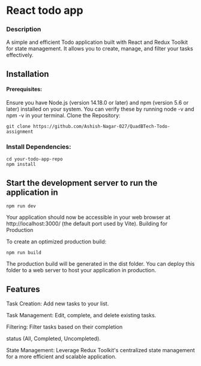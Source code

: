 # React todo app

### Description

A simple and efficient Todo application built with React and Redux Toolkit for state management. It allows you to create, manage, and filter your tasks effectively.

## Installation

#### Prerequisites: 
Ensure you have Node.js (version 14.18.0 or later) and npm (version 5.6 or later) installed on your system. You can verify these by running node -v and npm -v in your terminal.
Clone the Repository:
``` 
git clone https://github.com/Ashish-Nagar-027/QuadBTech-Todo-assignment
```


### Install Dependencies:
``` 
cd your-todo-app-repo
npm install

```

## Start the development server to run the application in 

```
npm run dev

```

Your application should now be accessible in your web browser at http://localhost:3000/ (the default port used by Vite).
Building for Production

To create an optimized production build:
```
npm run build
```
The production build will be generated in the dist folder. You can deploy this folder to a web server to host your application in production.

## Features

Task Creation: Add new tasks to your list.

Task Management: Edit, complete, and delete existing tasks.

Filtering: Filter tasks based on their completion 

status (All, Completed, Uncompleted).

State Management: Leverage Redux Toolkit's centralized state management for a more efficient and scalable application.